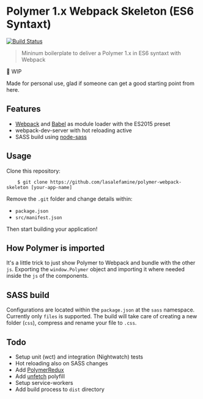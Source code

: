 # Polymer 1.x Webpack Skeleton (ES6 Syntaxt)

[![Build Status](https://travis-ci.org/LasaleFamine/polymer-webpack-sekeleton.svg?branch=master)](https://travis-ci.org/LasaleFamine/polymer-webpack-sekeleton)

> Mininum boilerplate to deliver a Polymer 1.x in ES6 syntaxt with Webpack

:construction: WIP

Made for personal use, glad if someone can get a good starting point from here.

## Features

- [Webpack]() and [Babel]() as module loader with the ES2015 preset
- webpack-dev-server with hot reloading active
- SASS build using [node-sass]()

## Usage

Clone this repository:

		$ git clone https://github.com/lasalefamine/polymer-webpack-skeleton [your-app-name]

Remove the `.git` folder and change details within:

- `package.json`
- `src/manifest.json`

Then start building your application!

## How Polymer is imported

It's a little trick to just show Polymer to Webpack and bundle with the other `js`.
Exporting the `window.Polymer` object and importing it where needed inside the `js` of the components.

## SASS build

Configurations are located within the `package.json` at the `sass` namespace. Currently only `files` is supported.
The build will take care of creating a new folder (`css`), compress and rename your file to `.css`.

## Todo

- Setup unit (wct) and integration (Nightwatch) tests
- Hot reloading also on SASS changes
- Add [PolymerRedux]()
- Add [unfetch]() polyfill
- Setup service-workers
- Add build process to `dist` directory
